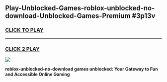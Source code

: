 
## Play-Unblocked-Games-roblox-unblocked-no-download-Unblocked-Games-Premium #3p13v
<h3>
<a href="https://premium.freeplayer.one?title=roblox-unblocked-no-download&ref=12M">CLICK TO PLAY</a></h3>
<hr>

<h3>
<a href="https://premium.freeplayer.one?title=roblox-unblocked-no-download&ref=12M">CLICK 2 PLAY</a>
  
</h3>

<a href="https://premium.freeplayer.one?title=roblox-unblocked-no-download&ref=12M"><img src="https://clearcache.store/games.png"></a>


**roblox-unblocked-no-download games unblocked: Your Gateway to Fun and Accessible Online Gaming**
